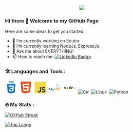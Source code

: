 <div id="header" align="center">
  <img src="https://media.giphy.com/media/ZeFG00TVXs54Pw4c8e/giphy.gif" width="300"/>
</div>

### Hi there 👋 Welcome to my GitHub Page

Here are some ideas to get you started:
- 🔭 I’m currently working on Edutor
- 🌱 I’m currently learning NodeJs, ExpressJs.
- 💬 Ask me about EVERYTHING! 
- 📫 How to reach me: <a href="https://www.linkedin.com/in/yonglin-xu/"><img src="https://img.shields.io/badge/LinkedIn-blue?style=for-the-badge&logo=linkedin&logoColor=white" alt="LinkedIn Badge"/></a>




### :hammer_and_wrench: Languages and Tools :
<div>
  <img src="https://github.com/devicons/devicon/blob/master/icons/css3/css3-plain-wordmark.svg"  title="CSS3" alt="CSS" width="40" height="40"/>&nbsp;
  <img src="https://github.com/devicons/devicon/blob/master/icons/html5/html5-original.svg" title="HTML5" alt="HTML" width="40" height="40"/>&nbsp;
  <img src="https://github.com/devicons/devicon/blob/master/icons/javascript/javascript-original.svg" title="JavaScript" alt="JavaScript" width="40" height="40"/>&nbsp;
  <img src="https://github.com/devicons/devicon/blob/master/icons/mysql/mysql-original-wordmark.svg" title="MySQL"  alt="MySQL" width="40" height="40"/>&nbsp;
  <img src="https://github.com/devicons/devicon/blob/master/icons/nodejs/nodejs-original-wordmark.svg" title="NodeJS" alt="NodeJS" width="40" height="40"/>&nbsp;
  <img src="https://icongr.am/devicon/csharp-original.svg?size=128&color=currentColor" title="C#" alt="C#" width="40" height="40"/>&nbsp;
  <img src="https://icongr.am/devicon/linux-original.svg?size=128&color=currentColor" title="Linux" alt="Linux" width="40" height="40"/>&nbsp;
  <img src="https://icongr.am/devicon/python-original-wordmark.svg?size=128&color=currentColor" title="Python" alt="Python" width="40" height="40"/>&nbsp;
</div>




### :fire: My Stats :
[![GitHub Streak](http://github-readme-streak-stats.herokuapp.com?user=yonglinnnnnn&theme=light&background=ffffff)](https://git.io/streak-stats)
<!-- [![Top Langs](https://github-readme-stats.vercel.app/api/top-langs/?username=yonglinnnnnn&layout=compact&theme=vision-friendly-light)](https://github.com/anuraghazra/github-readme-stats) -->

[![Top Langs](https://github-readme-stats.vercel.app/api/top-langs/?username=yonglinnnnnn&layout=compact&theme=light)](https://github.com/anuraghazra/github-readme-stats)




